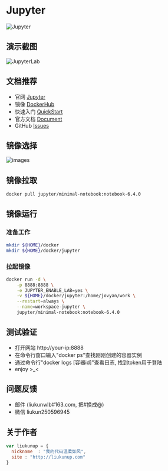 # Jupyter
![Jupyter](https://jupyter.org/assets/nav_logo.svg)

## 演示截图
![JupyterLab](https://jupyter.org/assets/labpreview.png)

## 文档推荐
* 官网 [Jupyter](https://jupyter.org/)
* 镜像 [DockerHub](https://hub.docker.com/u/jupyter)
* 快速入门 [QuickStart](https://jupyter-docker-stacks.readthedocs.io/en/latest/using/selecting.html)
* 官方文档 [Document](https://jupyter.org/documentation)
* GitHub [Issues](https://github.com/jupyter/docker-stacks/issues)

## 镜像选择
![images](https://jupyter-docker-stacks.readthedocs.io/en/latest/_images/inherit.svg)

## 镜像拉取
``` bash
docker pull jupyter/minimal-notebook:notebook-6.4.0
```

## 镜像运行

### 准备工作
``` bash
mkdir ${HOME}/docker
mkdir ${HOME}/docker/jupyter
```

### 拉起镜像
``` bash
docker run -d \
    -p 8888:8888 \
    -e JUPYTER_ENABLE_LAB=yes \
    -v ${HOME}/docker/jupyter:/home/jovyan/work \
    --restart=always \
    --name=workspace-jupyter \
    jupyter/minimal-notebook:notebook-6.4.0
```

## 测试验证

* 打开网站 http://your-ip:8888
* 在命令行窗口输入"docker ps"查找刚刚创建的容器实例
* 通过命令行"docker logs [容器id]"查看日志, 找到token用于登陆
* enjoy >_<

## 问题反馈
* 邮件 (liukunwlb#163.com, 把#换成@)
* 微信 liukun250596945

## 关于作者

``` javascript
var liukunup = {
  nickname  : "我的代码温柔如风",
  site : "http://liukunup.com"
}
```
